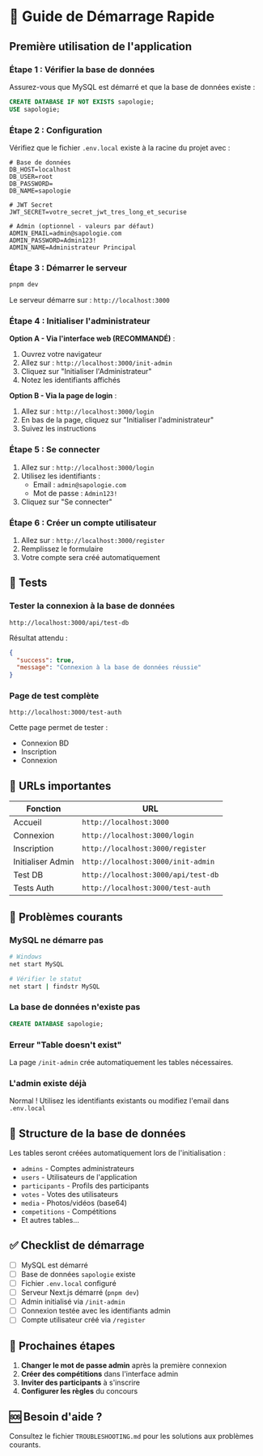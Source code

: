 # 🚀 Guide de Démarrage Rapide

## Première utilisation de l'application

### Étape 1 : Vérifier la base de données

Assurez-vous que MySQL est démarré et que la base de données existe :

```sql
CREATE DATABASE IF NOT EXISTS sapologie;
USE sapologie;
```

### Étape 2 : Configuration

Vérifiez que le fichier `.env.local` existe à la racine du projet avec :

```env
# Base de données
DB_HOST=localhost
DB_USER=root
DB_PASSWORD=
DB_NAME=sapologie

# JWT Secret
JWT_SECRET=votre_secret_jwt_tres_long_et_securise

# Admin (optionnel - valeurs par défaut)
ADMIN_EMAIL=admin@sapologie.com
ADMIN_PASSWORD=Admin123!
ADMIN_NAME=Administrateur Principal
```

### Étape 3 : Démarrer le serveur

```bash
pnpm dev
```

Le serveur démarre sur : `http://localhost:3000`

### Étape 4 : Initialiser l'administrateur

**Option A - Via l'interface web (RECOMMANDÉ)** :
1. Ouvrez votre navigateur
2. Allez sur : `http://localhost:3000/init-admin`
3. Cliquez sur "Initialiser l'Administrateur"
4. Notez les identifiants affichés

**Option B - Via la page de login** :
1. Allez sur : `http://localhost:3000/login`
2. En bas de la page, cliquez sur "Initialiser l'administrateur"
3. Suivez les instructions

### Étape 5 : Se connecter

1. Allez sur : `http://localhost:3000/login`
2. Utilisez les identifiants :
   - Email : `admin@sapologie.com`
   - Mot de passe : `Admin123!`
3. Cliquez sur "Se connecter"

### Étape 6 : Créer un compte utilisateur

1. Allez sur : `http://localhost:3000/register`
2. Remplissez le formulaire
3. Votre compte sera créé automatiquement

## 🧪 Tests

### Tester la connexion à la base de données

```
http://localhost:3000/api/test-db
```

Résultat attendu :
```json
{
  "success": true,
  "message": "Connexion à la base de données réussie"
}
```

### Page de test complète

```
http://localhost:3000/test-auth
```

Cette page permet de tester :
- Connexion BD
- Inscription
- Connexion

## 📌 URLs importantes

| Fonction | URL |
|----------|-----|
| Accueil | `http://localhost:3000` |
| Connexion | `http://localhost:3000/login` |
| Inscription | `http://localhost:3000/register` |
| Initialiser Admin | `http://localhost:3000/init-admin` |
| Test DB | `http://localhost:3000/api/test-db` |
| Tests Auth | `http://localhost:3000/test-auth` |

## 🔧 Problèmes courants

### MySQL ne démarre pas
```bash
# Windows
net start MySQL

# Vérifier le statut
net start | findstr MySQL
```

### La base de données n'existe pas
```sql
CREATE DATABASE sapologie;
```

### Erreur "Table doesn't exist"
La page `/init-admin` crée automatiquement les tables nécessaires.

### L'admin existe déjà
Normal ! Utilisez les identifiants existants ou modifiez l'email dans `.env.local`

## 📝 Structure de la base de données

Les tables seront créées automatiquement lors de l'initialisation :

- `admins` - Comptes administrateurs
- `users` - Utilisateurs de l'application
- `participants` - Profils des participants
- `votes` - Votes des utilisateurs
- `media` - Photos/vidéos (base64)
- `competitions` - Compétitions
- Et autres tables...

## ✅ Checklist de démarrage

- [ ] MySQL est démarré
- [ ] Base de données `sapologie` existe
- [ ] Fichier `.env.local` configuré
- [ ] Serveur Next.js démarré (`pnpm dev`)
- [ ] Admin initialisé via `/init-admin`
- [ ] Connexion testée avec les identifiants admin
- [ ] Compte utilisateur créé via `/register`

## 🎯 Prochaines étapes

1. **Changer le mot de passe admin** après la première connexion
2. **Créer des compétitions** dans l'interface admin
3. **Inviter des participants** à s'inscrire
4. **Configurer les règles** du concours

## 🆘 Besoin d'aide ?

Consultez le fichier `TROUBLESHOOTING.md` pour les solutions aux problèmes courants.
